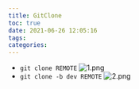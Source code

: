```yaml
---
title: GitClone
toc: true
date: 2021-06-26 12:05:16
tags:
categories:
---
```

- `git clone REMOTE`
![1.png](1.png)
- `git clone -b dev REMOTE`
![2.png](2.png)
